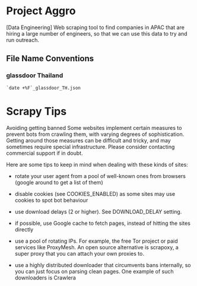 # Project Aggro
[Data Engineering] Web scraping tool to find companies in APAC that are hiring a large number of engineers, so that we can use this data to try and run outreach. 

## File Name Conventions

### glassdoor Thailand
    `date +%F`_glassdoor_TH.json


# Scrapy Tips

Avoiding getting banned
Some websites implement certain measures to prevent bots from crawling them, with varying degrees of sophistication. Getting around those measures can be difficult and tricky, and may sometimes require special infrastructure. Please consider contacting commercial support if in doubt.

Here are some tips to keep in mind when dealing with these kinds of sites:

* rotate your user agent from a pool of well-known ones from browsers (google around to get a list of them)

* disable cookies (see COOKIES_ENABLED) as some sites may use cookies to spot bot behaviour

* use download delays (2 or higher). See DOWNLOAD_DELAY setting.

* if possible, use Google cache to fetch pages, instead of hitting the sites directly

* use a pool of rotating IPs. For example, the free Tor project or paid services like ProxyMesh. An open source alternative is scrapoxy, a super proxy that you can attach your own proxies to.

* use a highly distributed downloader that circumvents bans internally, so you can just focus on parsing clean pages. One example of such downloaders is Crawlera